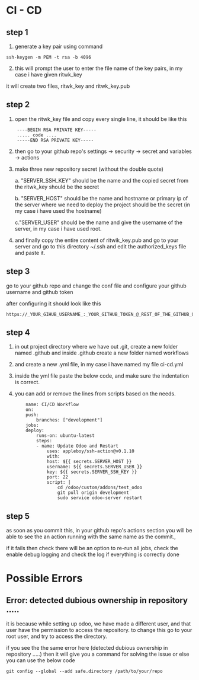# CI - CD

## step 1

1. generate a key pair using command

```
ssh-keygen -m PEM -t rsa -b 4096
```

2. this will prompt the user to enter the file name of the key pairs, in my case i have given ritwk_key

it will create two files, ritwk_key and ritwk_key.pub

## step 2

1. open the ritwk_key file and copy every single line, it should be like this

```
    ----BEGIN RSA PRIVATE KEY-----
    ..... code ....
    -----END RSA PRIVATE KEY-----
```

2. then go to your github repo's settings -> security -> secret and variables -> actions

3. make three new repository secret (without the double quote)

   a. "SERVER_SSH_KEY" should be the name and the copied secret from the ritwk_key should be the secret

   b. "SERVER_HOST" should be the name and hostname or primary ip of the server where we need to deploy the project should be the secret (in my case i have used the hostname)

   c."SERVER_USER" should be the name and give the username of the server, in my case i have used root.

4. and finally copy the entire content of ritwik_key.pub and go to your server and go to this directory ~/.ssh and edit the authorized_keys file and paste it.

## step 3

go to your github repo and change the conf file and configure your github username and github token

after configuring it should look like this

```
https://_YOUR_GIHUB_USERNAME_:_YOUR_GITHUB_TOKEN_@_REST_OF_THE_GITHUB_URL
```

## step 4

1. in out project directory where we have out .git, create a new folder named .github and inside .github create a new folder named workflows
2. and create a new .yml file, in my case i have named my file ci-cd.yml

3. inside the yml file paste the below code, and make sure the indentation is correct.

4. you can add or remove the lines from scripts based on the needs.

   ```
       name: CI/CD Workflow
       on:
       push:
           branches: ["development"]
       jobs:
       deploy:
           runs-on: ubuntu-latest
           steps:
           - name: Update Odoo and Restart
               uses: appleboy/ssh-action@v0.1.10
               with:
               host: ${{ secrets.SERVER_HOST }}
               username: ${{ secrets.SERVER_USER }}
               key: ${{ secrets.SERVER_SSH_KEY }}
               port: 22
               script: |
                   cd /odoo/custom/addons/test_odoo
                   git pull origin development
                   sudo service odoo-server restart

   ```

## step 5

as soon as you commit this, in your github repo's actions section you will be able to see the an action running with the same name as the commit.,

if it fails then check there will be an option to re-run all jobs, check the enable debug logging and check the log if everything is correctly done

# Possible Errors

## Error: detected dubious ownership in repository .....

it is because while setting up odoo, we have made a different user, and that user have the permission to access the repository. to change this go to your root user, and try to access the directory.

if you see the the same error here
(detected dubious ownership in repository .....)
then it will give you a command for solving the issue or else you can use the below code

```
git config --global --add safe.directory /path/to/your/repo
```
